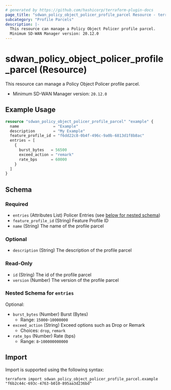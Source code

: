 ```yaml
---
# generated by https://github.com/hashicorp/terraform-plugin-docs
page_title: "sdwan_policy_object_policer_profile_parcel Resource - terraform-provider-sdwan"
subcategory: "Profile Parcels"
description: |-
  This resource can manage a Policy Object Policer profile parcel.
  Minimum SD-WAN Manager version: 20.12.0
---
```


# sdwan_policy_object_policer_profile_parcel (Resource)

This resource can manage a Policy Object Policer profile parcel.
  - Minimum SD-WAN Manager version: `20.12.0`

## Example Usage

```terraform
resource "sdwan_policy_object_policer_profile_parcel" "example" {
  name               = "Example"
  description        = "My Example"
  feature_profile_id = "f6dd22c8-0b4f-496c-9a0b-6813d1f8b8ac"
  entries = [
    {
      burst_bytes   = 56500
      exceed_action = "remark"
      rate_bps      = 60000
    }
  ]
}
```

<!-- schema generated by tfplugindocs -->
## Schema

### Required

- `entries` (Attributes List) Policer Entries (see [below for nested schema](#nestedatt--entries))
- `feature_profile_id` (String) Feature Profile ID
- `name` (String) The name of the profile parcel

### Optional

- `description` (String) The description of the profile parcel

### Read-Only

- `id` (String) The id of the profile parcel
- `version` (Number) The version of the profile parcel

<a id="nestedatt--entries"></a>
### Nested Schema for `entries`

Optional:

- `burst_bytes` (Number) Burst (Bytes)
  - Range: `15000`-`10000000`
- `exceed_action` (String) Exceed options such as Drop or Remark
  - Choices: `drop`, `remark`
- `rate_bps` (Number) Rate (bps)
  - Range: `8`-`100000000000`

## Import

Import is supported using the following syntax:

```shell
terraform import sdwan_policy_object_policer_profile_parcel.example "f6b2c44c-693c-4763-b010-895aa3d236bd"
```
